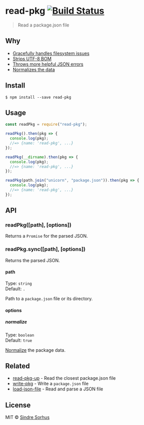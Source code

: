 # read-pkg [![Build Status](https://travis-ci.org/sindresorhus/read-pkg.svg?branch=master)](https://travis-ci.org/sindresorhus/read-pkg)

> Read a package.json file

## Why

- [Gracefully handles filesystem issues](https://github.com/isaacs/node-graceful-fs)
- [Strips UTF-8 BOM](https://github.com/sindresorhus/strip-bom)
- [Throws more helpful JSON errors](https://github.com/sindresorhus/parse-json)
- [Normalizes the data](https://github.com/npm/normalize-package-data#what-normalization-currently-entails)

## Install

```
$ npm install --save read-pkg
```

## Usage

```js
const readPkg = require("read-pkg");

readPkg().then(pkg => {
  console.log(pkg);
  //=> {name: 'read-pkg', ...}
});

readPkg(__dirname).then(pkg => {
  console.log(pkg);
  //=> {name: 'read-pkg', ...}
});

readPkg(path.join("unicorn", "package.json")).then(pkg => {
  console.log(pkg);
  //=> {name: 'read-pkg', ...}
});
```

## API

### readPkg([path], [options])

Returns a `Promise` for the parsed JSON.

### readPkg.sync([path], [options])

Returns the parsed JSON.

#### path

Type: `string`<br>
Default: `.`

Path to a `package.json` file or its directory.

#### options

##### normalize

Type: `boolean`<br>
Default: `true`

[Normalize](https://github.com/npm/normalize-package-data#what-normalization-currently-entails) the package data.

## Related

- [read-pkg-up](https://github.com/sindresorhus/read-pkg-up) - Read the closest package.json file
- [write-pkg](https://github.com/sindresorhus/write-pkg) - Write a `package.json` file
- [load-json-file](https://github.com/sindresorhus/load-json-file) - Read and parse a JSON file

## License

MIT © [Sindre Sorhus](https://sindresorhus.com)
